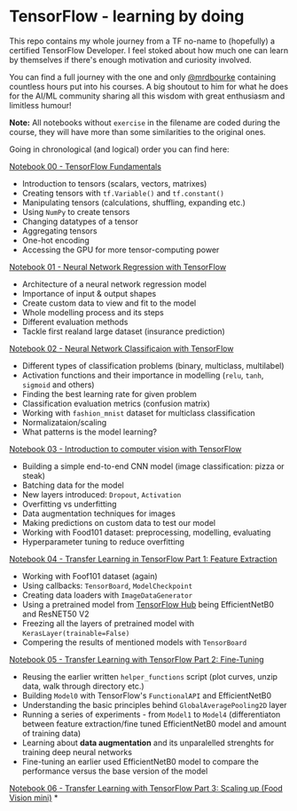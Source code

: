 # TensorFlow - learning by doing
This repo contains my whole journey from a TF no-name to (hopefully) a certified TensorFlow Developer. I feel stoked about how much one 
can learn by themselves if there's enough motivation and curiosity involved.

You can find a full journey with the one and only [@mrdbourke](https://github.com/mrdbourke) containing countless hours put into his courses. A 
big shoutout to him for what he does for the AI/ML community sharing all this wisdom with great enthusiasm and limitless humour!

**Note:** All notebooks without `exercise` in the filename are coded during the course, they will have more than some similarities 
to the original ones.

Going in chronological (and logical) order you can find here:

[Notebook 00 - TensorFlow Fundamentals](https://github.com/pawelkiszczak/tensorflow/blob/main/colab_notebooks/00_tensorflow_fundamentals.ipynb)
 * Introduction to tensors (scalars, vectors, matrixes)
 * Creating tensors with `tf.Variable()` and `tf.constant()`
 * Manipulating tensors (calculations, shuffling, expanding etc.)
 * Using `NumPy` to create tensors
 * Changing datatypes of a tensor
 * Aggregating tensors
 * One-hot encoding
 * Accessing the GPU for more tensor-computing power

[Notebook 01 - Neural Network Regression with TensorFlow](https://github.com/pawelkiszczak/tensorflow/blob/main/colab_notebooks/01_neural_network_regression_with_tensorflow.ipynb)
* Architecture of a neural network regression model
* Importance of input & output shapes
* Create custom data to view and fit to the model
* Whole modelling process and its steps
* Different evaluation methods
* Tackle first realand large dataset (insurance prediction)

[Notebook 02 - Neural Network Classificaion with TensorFlow](https://github.com/pawelkiszczak/tensorflow/blob/main/colab_notebooks/02_neural_network_classification%20with_TensorFlow.ipynb)
* Different types of classification problems (binary, multiclass, multilabel)
* Activation functions and their importance in modelling (`relu`, `tanh`, `sigmoid` and others)
* Finding the best learning rate for given problem
* Classification evaluation metrics (confusion matrix)
* Working with `fashion_mnist` dataset for multiclass classification
* Normalizataion/scaling
* What patterns is the model learning?

[Notebook 03 - Introduction to computer vision with TensorFlow](https://github.com/pawelkiszczak/tensorflow/blob/main/colab_notebooks/03_introduction_to_computer_vision_with_tensorflow.ipynb)
* Building a simple end-to-end CNN model (image classification: pizza or steak)
* Batching data for the model
* New layers introduced: `Dropout`, `Activation`
* Overfitting vs underfitting
* Data augmentation techniques for images
* Making predictions on custom data to test our model
* Working with Food101 dataset: preprocessing, modelling, evaluating
* Hyperparameter tuning to reduce overfitting

[Notebook 04 - Transfer Learning in TensorFlow Part 1: Feature Extraction](https://github.com/pawelkiszczak/tensorflow/blob/main/colab_notebooks/04_transfer_learning_in_tensorflow_feature_extraction.ipynb)
* Working with Foof101 dataset (again)
* Using callbacks: `TensorBoard`, `ModelCheckpoint`
* Creating data loaders with `ImageDataGenerator`
* Using a pretrained model from [TensorFlow Hub](https://tfhub.dev) being EfficientNetB0 and ResNET50 V2
* Freezing all the layers of pretrained model with `KerasLayer(trainable=False)`
* Compering the results of mentioned models with `TensorBoard`

[Notebook 05 - Transfer Learning with TensorFlow Part 2: Fine-Tuning](https://github.com/pawelkiszczak/tensorflow/blob/main/colab_notebooks/05_transfer_learning_in_tensorflow_part_2_fine_tuning.ipynb)
* Reusing the earlier written `helper_functions` script (plot curves, unzip data, walk through directory etc.)
* Building `Model0` with TensorFlow's `FunctionalAPI` and EfficientNetB0
* Understanding the basic principles behind `GlobalAveragePooling2D` layer
* Running a series of experiments - from `Model1` to `Model4` (differentiaton between feature extraction/fine tuned EfficientNetB0 model and amount of training data)
* Learning about **data augmentation** and its unparalelled strenghts for training deep neural networks
* Fine-tuning an earlier used EfficientNetB0 model to compare the performance versus the base version of the model

[Notebook 06 - Transfer Learning with TensorFlow Part 3: Scaling up (Food Vision mini)](https://github.com/pawelkiszczak/tensorflow/blob/main/colab_notebooks/06_transfer_learning_in_tensorflow_part_3_scaling_up.ipynb)
* 